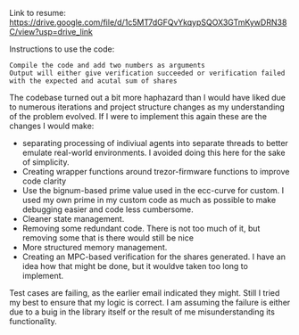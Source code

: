 Link to resume: https://drive.google.com/file/d/1c5MT7dGFQvYkqypSQOX3GTmKywDRN38C/view?usp=drive_link

Instructions to use the code:

    Compile the code and add two numbers as arguments
    Output will either give verification succeeded or verification failed with the expected and acutal sum of shares


The codebase turned out a bit more haphazard than I would have liked due to numerous iterations and project structure changes as my understanding of the problem evolved. If I were to implement this again these are the changes I would make:

 - separating processing of indiviual agents into separate threads to better emulate real-world environments. I avoided doing this here for the sake of simplicity.
 - Creating wrapper functions around trezor-firmware functions to improve code clarity
 - Use the bignum-based prime value used in the ecc-curve for custom. I used my own prime in my custom code as much as possible to make debugging easier and code less cumbersome.
 - Cleaner state management. 
 - Removing some redundant code. There is not too much of it, but removing some that is there would still be nice
 - More structured memory management. 
 - Creating an MPC-based verification for the shares generated. I have an idea how that might be done, but it wouldve taken too long to implement.

Test cases are failing, as the earlier email indicated they might. Still I tried my best to ensure that my logic is correct. I am assuming the failure is either due to a buig in the library itself or the result of me misunderstanding its functionality.
